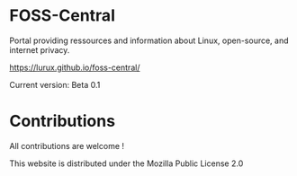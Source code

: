 # FOSS-Central
Portal providing ressources and information about Linux, open-source, and internet privacy.

https://lurux.github.io/foss-central/

Current version: Beta 0.1
 
# Contributions
 
All contributions are welcome !

This website is distributed under the Mozilla Public License 2.0
